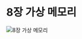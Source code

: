 # 8장 가상 메모리

![8장 가상 메모리](https://github.com/EnjoyCSStudy/CS-Knowledge-Source/assets/95271588/21d1424e-fd4a-4f80-a6b6-94996fb30c75)